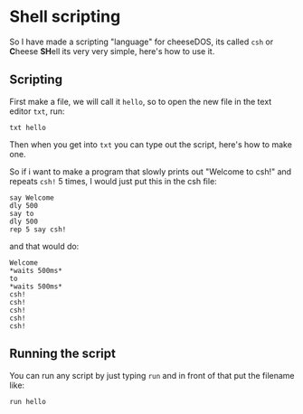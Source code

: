 # Shell scripting

So I have made a scripting "language" for cheeseDOS, its called `csh` or **C**heese **SH**ell its very very simple, here's how to use it.

## Scripting

First make a file, we will call it `hello`, so to open the new file in the text editor `txt`, run:

```
txt hello
```

Then when you get into `txt` you can type out the script, here's how to make one.

So if i want to make a program that slowly prints out "Welcome to csh!" and repeats `csh!` 5 times, I would just put this in the csh file:

```
say Welcome
dly 500
say to
dly 500
rep 5 say csh!
```

and that would do:

```
Welcome
*waits 500ms*
to
*waits 500ms*
csh!
csh!
csh!
csh!
csh!
```

## Running the script
You can run any script by just typing `run` and in front of that put the filename like:

```
run hello
```
